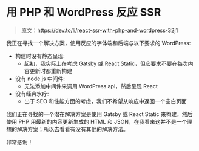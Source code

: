 # 用 PHP 和 WordPress 反应 SSR

> 原文：<https://dev.to/li/react-ssr-with-php-and-wordpress-32j1>

我正在寻找一个解决方案，使用反应的字体端和后端与以下要求的 WordPress:

*   构建时没有静态呈现:
    *   起初，我实际上在考虑 Gatsby 或 React Static，但它要求不要在每次内容更新时都重新构建
*   没有 node.js 中间件:
    *   无法添加中间件来调用 WordPress api，然后呈现 React
*   没有经典水疗:
    *   出于 SEO 和性能方面的考虑，我们不希望从响应中返回一个空白页面

我们正在寻找的一个潜在解决方案是使用 Gatsby 或 React Static 来构建，然后使用 PHP 用最新的内容更新生成的 HTML 和 JSON，在我看来这并不是一个理想的解决方案；所以去看看有没有其他的解决方法。

非常感谢！